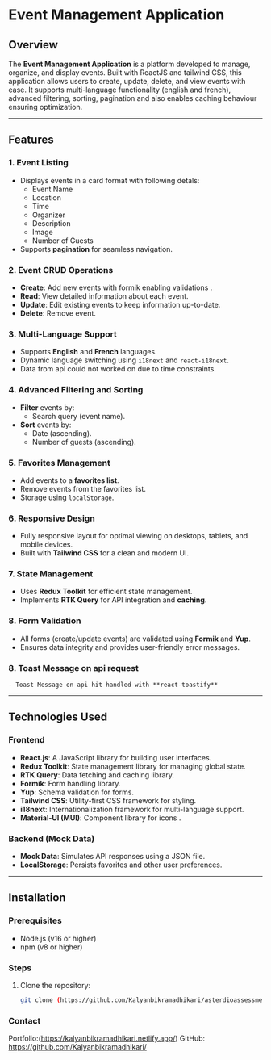 # Event Management Application

## Overview

The **Event Management Application** is a platform developed to manage, organize, and display events. Built with ReactJS and tailwind CSS, this application allows users to create, update, delete, and view events with ease. It supports multi-language functionality (english and french), advanced filtering, sorting, pagination and also enables caching behaviour ensuring optimization.

---

## Features

### 1. **Event Listing**
   - Displays events in a card format with following detals:
     - Event Name
     - Location
     - Time
     - Organizer
     - Description
     - Image
     - Number of Guests
   - Supports **pagination** for seamless navigation.

### 2. **Event CRUD Operations**
   - **Create**: Add new events with formik enabling validations .
   - **Read**: View detailed information about each event.
   - **Update**: Edit existing events to keep information up-to-date.
   - **Delete**: Remove event.

### 3. **Multi-Language Support**
   - Supports **English** and **French** languages.
   - Dynamic language switching using `i18next` and `react-i18next`.
   - Data from api could not worked on due to time constraints.

### 4. **Advanced Filtering and Sorting**
   - **Filter** events by:
     - Search query (event name).
   - **Sort** events by:
     - Date (ascending).
     - Number of guests (ascending).

### 5. **Favorites Management**
   - Add events to a **favorites list**.
   - Remove events from the favorites list.
   - Storage using `localStorage`.

### 6. **Responsive Design**
   - Fully responsive layout for optimal viewing on desktops, tablets, and mobile devices.
   - Built with **Tailwind CSS** for a clean and modern UI.

### 7. **State Management**
   - Uses **Redux Toolkit** for efficient state management.
   - Implements **RTK Query** for API integration and **caching**.

### 8. **Form Validation**
   - All forms (create/update events) are validated using **Formik** and **Yup**.
   - Ensures data integrity and provides user-friendly error messages.
### 8. **Toast  Message on api request**
    - Toast Message on api hit handled with **react-toastify**
    
     

---

## Technologies Used

### Frontend
- **React.js**: A JavaScript library for building user interfaces.
- **Redux Toolkit**: State management library for managing global state.
- **RTK Query**: Data fetching and caching library.
- **Formik**: Form handling library.
- **Yup**: Schema validation for forms.
- **Tailwind CSS**: Utility-first CSS framework for styling.
- **i18next**: Internationalization framework for multi-language support.
- **Material-UI (MUI)**: Component library for icons .

### Backend (Mock Data)
- **Mock Data**: Simulates API responses using a JSON file.
- **LocalStorage**: Persists favorites and other user preferences.

---

## Installation

### Prerequisites
- Node.js (v16 or higher)
- npm (v8 or higher)

### Steps
1. Clone the repository:
   ```bash
   git clone (https://github.com/Kalyanbikramadhikari/asterdioassessment)

### Contact
Portfolio:(https://kalyanbikramadhikari.netlify.app/)
GitHub: https://github.com/Kalyanbikramadhikari/
